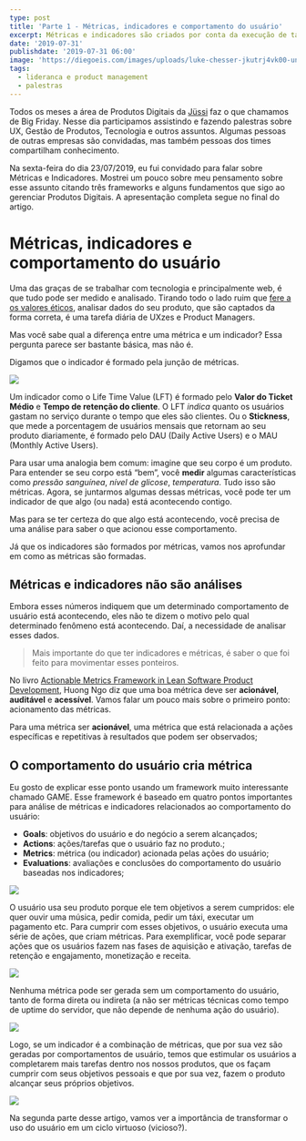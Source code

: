 ```yaml
---
type: post
title: 'Parte 1 - Métricas, indicadores e comportamento do usuário'
excerpt: Métricas e indicadores são criados por conta da execução de tarefas do usuário no seu produto. Entenda melhor esse ciclo.
date: '2019-07-31'
publishdate: '2019-07-31 06:00'
image: 'https://diegoeis.com/images/uploads/luke-chesser-jkutrj4vk00-unsplash.jpg'
tags:
  - lideranca e product management
  - palestras
---
```


Todos os meses a área de Produtos Digitais da [Jüssi](https://jussi.com.br) faz o que chamamos de Big Friday. Nesse dia participamos assistindo e fazendo palestras sobre UX, Gestão de Produtos, Tecnologia e outros assuntos. Algumas pessoas de outras empresas são convidadas, mas também pessoas dos times compartilham conhecimento.

Na sexta-feira do dia 23/07/2019, eu fui convidado para falar sobre Métricas e Indicadores. Mostrei um pouco sobre meu pensamento sobre esse assunto citando três frameworks e alguns fundamentos que sigo ao gerenciar Produtos Digitais. A apresentação completa segue no final do artigo.

# Métricas, indicadores e comportamento do usuário

Uma das graças de se trabalhar com tecnologia e principalmente web, é que tudo pode ser medido e analisado. Tirando todo o lado ruim que [fere a os valores éticos](https://diegoeis.com/etica-em-produtos-digitais/), analisar dados do seu produto, que são captados da forma correta, é uma tarefa diária de UXzes e Product Managers.

Mas você sabe qual a diferença entre uma métrica e um indicador? Essa pergunta parece ser bastante básica, mas não é.

Digamos que o indicador é formado pela junção de métricas.

![](https://diegoeis.com/images/uploads/metrics-indicators-user-behaviour/img1-diferenca-metrica-indicador.jpg)

Um indicador como o Life Time Value (LFT) é formado pelo **Valor do Ticket Médio** e **Tempo de retenção do cliente**. O LFT *indica* quanto os usuários gastam no serviço durante o tempo que eles são clientes. Ou o **Stickness**, que mede a porcentagem de usuários mensais que retornam ao seu produto diariamente, é formado pelo DAU (Daily Active Users) e o MAU (Monthly Active Users).

Para usar uma analogia bem comum: imagine que seu corpo é um produto. Para entender se seu corpo está “bem”, você **medir** algumas características como *pressão sanguínea*, *nível de glicose*, *temperatura*. Tudo isso são métricas. Agora, se juntarmos algumas dessas métricas, você pode ter um indicador de que algo (ou nada) está acontecendo contigo. 

Mas para se ter certeza do que algo está acontecendo, você precisa de uma análise para saber o que acionou esse comportamento.

Já que os indicadores são formados por métricas, vamos nos aprofundar em como as métricas são formadas.

## Métricas e indicadores não são análises

Embora esses números indiquem que um determinado comportamento de usuário está acontecendo, eles não te dizem o motivo pelo qual determinado fenômeno está acontecendo. Daí, a necessidade de analisar esses dados.

> Mais importante do que ter indicadores e métricas, é saber o que foi feito para movimentar esses ponteiros.

No livro [Actionable Metrics Framework in Lean Software Product Development](https://amzn.to/2LMxGBq), Huong Ngo diz que uma boa métrica deve ser **acionável**, **auditável** e **acessível**. Vamos falar um pouco mais sobre o primeiro ponto: acionamento das métricas. 

Para uma métrica ser **acionável**, uma métrica que está relacionada a ações específicas e repetitivas à resultados que podem ser observados;

## O comportamento do usuário cria métrica

Eu gosto de explicar esse ponto usando um framework muito interessante chamado GAME. Esse framework é baseado em quatro pontos importantes para análise de métricas e indicadores relacionados ao comportamento do usuário:

- **Goals**: objetivos do usuário e do negócio a serem alcançados;
- **Actions**: ações/tarefas que o usuário faz no produto.;
- **Metrics**: métrica (ou indicador) acionada pelas ações do usuário;
- **Evaluations**: avaliações e conclusões do comportamento do usuário baseadas nos indicadores;

![](https://diegoeis.com/images/uploads/metrics-indicators-user-behaviour/img2-product-box.jpg)

O usuário usa seu produto porque ele tem objetivos a serem cumpridos: ele quer ouvir uma música, pedir comida, pedir um táxi, executar um pagamento etc. Para cumprir com esses objetivos, o usuário executa uma série de ações, que criam métricas. Para exemplificar, você pode separar ações que os usuários fazem nas fases de aquisição e ativação, tarefas de retenção e engajamento, monetização e receita.

![](https://diegoeis.com/images/uploads/metrics-indicators-user-behaviour/img3-Metricas-Indicadores-comportamento-usuário.jpg)

Nenhuma métrica pode ser gerada sem um comportamento do usuário, tanto de forma direta ou indireta (a não ser métricas técnicas como tempo de uptime do servidor, que não depende de nenhuma ação do usuário).

![](https://diegoeis.com/images/uploads/metrics-indicators-user-behaviour/img4-jogadas-individuais-pontuam.jpg)

Logo, se um indicador é a combinação de métricas, que por sua vez são geradas por comportamentos de usuário, temos que estimular os usuários a completarem mais tarefas dentro nos nossos produtos, que os façam cumprir com seus objetivos pessoais e que por sua vez, fazem o produto alcançar seus próprios objetivos.

![](https://diegoeis.com/images/uploads/metrics-indicators-user-behaviour/img5-action-goal.jpg)

Na segunda parte desse artigo, vamos ver a importância de transformar o uso do usuário em um ciclo virtuoso (vicioso?). 